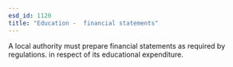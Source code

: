 ```yaml
---
esd_id: 1120
title: "Education -  financial statements"
---
```


A local authority must prepare financial statements as required by regulations. in respect of its educational expenditure.

